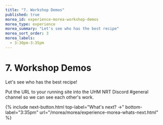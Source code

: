 ```yaml
---
title: "7. Workshop Demos"
published: true
morea_id: experience-morea-workshop-demos
morea_type: experience
morea_summary: "Let's see who has the best recipe"
morea_sort_order: 3
morea_labels:
  - 3:30pm-3:35pm
---
```


# 7. Workshop Demos

Let's see who has the best recipe! 

Put the URL to your running site into the UHM NRT Discord #general channel so we can see each other's work.

{% include next-button.html
top-label="What's next? ->"
bottom-label="3:35pm"
url="/morea/morea/experience-morea-whats-next.html" %}
